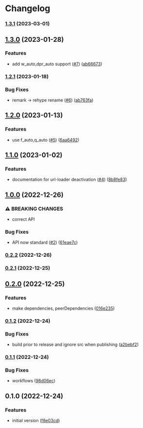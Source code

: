 # Changelog

### [1.3.1](https://github.com/johnnyreilly/rehype-cloudinary-docusaurus/compare/1.3.0...1.3.1) (2023-03-01)

## [1.3.0](https://github.com/johnnyreilly/rehype-cloudinary-docusaurus/compare/1.2.1...1.3.0) (2023-01-28)

### Features

- add w_auto,dpr_auto support ([#7](https://github.com/johnnyreilly/rehype-cloudinary-docusaurus/issues/7)) ([ab66673](https://github.com/johnnyreilly/rehype-cloudinary-docusaurus/commit/ab66673d826167f6403103fc937b347b30e5381a))

### [1.2.1](https://github.com/johnnyreilly/rehype-cloudinary-docusaurus/compare/1.2.0...1.2.1) (2023-01-18)

### Bug Fixes

- remark -> rehype rename ([#6](https://github.com/johnnyreilly/rehype-cloudinary-docusaurus/issues/6)) ([ab763fa](https://github.com/johnnyreilly/rehype-cloudinary-docusaurus/commit/ab763fa88860723a881fc4d54e1b1a333d105e2f))

## [1.2.0](https://github.com/johnnyreilly/rehype-cloudinary-docusaurus/compare/1.1.0...1.2.0) (2023-01-13)

### Features

- use f_auto,q_auto ([#5](https://github.com/johnnyreilly/rehype-cloudinary-docusaurus/issues/5)) ([6aa6492](https://github.com/johnnyreilly/rehype-cloudinary-docusaurus/commit/6aa6492a974d464773fca424057fcfda252e150d))

## [1.1.0](https://github.com/johnnyreilly/rehype-cloudinary-docusaurus/compare/1.0.0...1.1.0) (2023-01-02)

### Features

- documentation for url-loader deactivation ([#4](https://github.com/johnnyreilly/rehype-cloudinary-docusaurus/issues/4)) ([8b8fe83](https://github.com/johnnyreilly/rehype-cloudinary-docusaurus/commit/8b8fe836550095730920cc74dc5558513ca5a1a8))

## [1.0.0](https://github.com/johnnyreilly/rehype-cloudinary-docusaurus/compare/0.2.2...1.0.0) (2022-12-26)

### ⚠ BREAKING CHANGES

- correct API

### Bug Fixes

- API now standard ([#2](https://github.com/johnnyreilly/rehype-cloudinary-docusaurus/issues/2)) ([61eae7c](https://github.com/johnnyreilly/rehype-cloudinary-docusaurus/commit/61eae7cccc97e230dec1abbef74525fa91cfb91b))

### [0.2.2](https://github.com/johnnyreilly/rehype-cloudinary-docusaurus/compare/0.2.1...0.2.2) (2022-12-26)

### [0.2.1](https://github.com/johnnyreilly/rehype-cloudinary-docusaurus/compare/0.2.0...0.2.1) (2022-12-25)

## [0.2.0](https://github.com/johnnyreilly/rehype-cloudinary-docusaurus/compare/0.1.2...0.2.0) (2022-12-25)

### Features

- make dependencies, peerDependencies ([016e235](https://github.com/johnnyreilly/rehype-cloudinary-docusaurus/commit/016e23580807f9662a8320018b78357ef9e6fdab))

### [0.1.2](https://github.com/johnnyreilly/rehype-cloudinary-docusaurus/compare/0.1.1...0.1.2) (2022-12-24)

### Bug Fixes

- build prior to release and ignore src when publishing ([a2bebf2](https://github.com/johnnyreilly/rehype-cloudinary-docusaurus/commit/a2bebf2bc5f4eed62a47f8f83e1bbd07c91e983e))

### [0.1.1](https://github.com/johnnyreilly/rehype-cloudinary-docusaurus/compare/0.1.0...0.1.1) (2022-12-24)

### Bug Fixes

- workflows ([98d06ec](https://github.com/johnnyreilly/rehype-cloudinary-docusaurus/commit/98d06ecb5025bc34c68f1f2937ceed0a2520fb7e))

## 0.1.0 (2022-12-24)

### Features

- initial version ([f8e03cd](https://github.com/johnnyreilly/rehype-cloudinary-docusaurus/commit/f8e03cd36977100f73f8c4f50efbf70110dc50cc))
